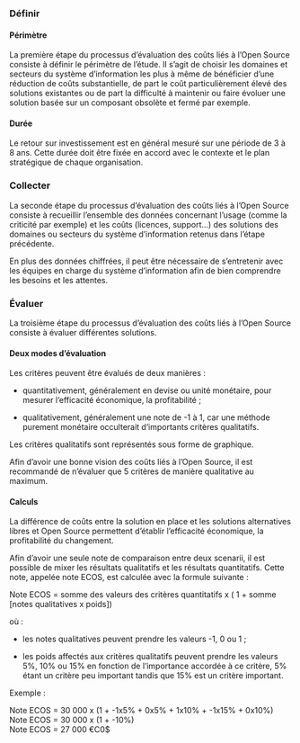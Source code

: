 ###  Définir

####  Périmètre

La première étape du processus d’évaluation des coûts liés à l’Open Source consiste à définir le périmètre de l’étude.
Il s’agit de choisir les domaines et secteurs du système d’information les plus à même de bénéficier d’une réduction de coûts substantielle, de part le coût particulièrement élevé des solutions existantes ou de part la difficulté à maintenir ou faire évoluer une solution basée sur un composant obsolète et fermé par exemple.

####  Durée

Le retour sur investissement est en général mesuré sur une période de 3 à 8 ans. Cette durée doit être fixée en accord avec le contexte et le plan stratégique de chaque organisation. 

###  Collecter
La seconde étape du processus d’évaluation des coûts liés à l’Open Source consiste à recueillir l’ensemble des données concernant l’usage (comme la criticité par exemple) et les coûts (licences, support...) des solutions des domaines ou secteurs du système d’information retenus dans l’étape précédente.

En plus des données chiffrées, il peut être nécessaire de s’entretenir avec les équipes en charge du système d’information afin de bien comprendre les besoins et les attentes.

###  Évaluer
La troisième étape du processus d’évaluation des coûts liés à l’Open Source consiste à évaluer différentes solutions.

####  Deux modes d’évaluation

Les critères peuvent être évalués de deux manières :

* quantitativement, généralement en devise ou unité monétaire, pour mesurer l’efficacité économique, la profitabilité ;

* qualitativement, généralement une note de -1 à 1, car une méthode purement monétaire occulterait d’importants critères qualitatifs.

Les critères qualitatifs sont représentés sous forme de graphique.

Afin d’avoir une bonne vision des coûts liés à l’Open Source, il est recommandé de n’évaluer que 5 critères de manière qualitative au maximum.

####  Calculs

La différence de coûts entre la solution en place et les solutions alternatives libres et Open Source permettent d’établir l’efficacité économique, la profitabilité du changement.

Afin d’avoir une seule note de comparaison entre deux scenarii, il est possible de mixer les résultats qualitatifs et les résultats quantitatifs. Cette note, appelée note ECOS, est calculée avec la formule suivante :

Note ECOS = somme des valeurs des critères quantitatifs x ( 1 + somme [notes qualitatives x poids])

où :

* les notes qualitatives peuvent prendre les valeurs -1, 0 ou 1 ;

* les poids affectés aux critères qualitatifs peuvent prendre les valeurs 5%, 10% ou 15% en fonction de l’importance accordée à ce critère, 5% étant un critère peu important tandis que 15% est un critère important.  

Exemple :
  
Note ECOS = 30 000 x (1 + -1x5% + 0x5% + 1x10% + -1x15% + 0x10%)  
Note ECOS = 30 000 x (1 + -10%)  
Note ECOS = 27 000 €C0$  
